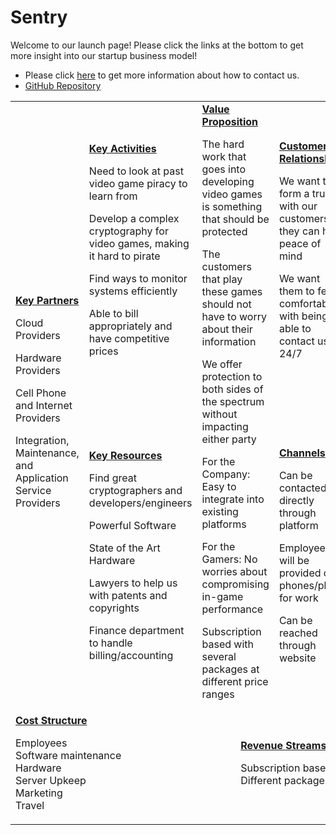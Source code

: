 # Sentry
Welcome to our launch page! Please click the links at the bottom to get more insight into our startup business model!

- Please click [here](https://github.com/jinbe-808/OATs/blob/master/Introduction.md) to get more information about how to contact us.
- [GitHub Repository](https://github.com/jinbe-808/OATs)

<table>
  <tr>
    <td rowspan="2">
      <b><a href = "https://github.com/jinbe-808/OATs/blob/master/KeyPartners.md">Key Partners</a></b>
      <p>Cloud Providers</p>
      <p>Hardware Providers</p>
      <p>Cell Phone and Internet Providers</p>
      <p>Integration,<br>Maintenance,<br>and Application<br>Service Providers</p>
    </td>
    <td>
      <b><a href = "https://github.com/jinbe-808/OATs/blob/master/Activities_Resources.md">Key Activities</a></b>
      <p>Need to look at past video game piracy to learn from</p>
      <p>Develop a complex cryptography for video games, making it hard to pirate</p>
      <p>Find ways to monitor systems efficiently</p>
      <p>Able to bill appropriately and have competitive prices</p>
    </td>
    <td rowspan="2" colspan="2">
      <b><a href = "https://github.com/jinbe-808/OATs/blob/master/Proposal.md">Value Proposition</a></b>
      <p>The hard work that goes into developing video games is something that should be protected</p>
      <p>The customers that play these games should not have to worry about their information</p>
      <p>We offer protection to both sides of the spectrum without impacting either party</p>
      <p>For the Company: Easy to integrate into existing platforms</p>
      <p>For the Gamers: No worries about compromising in-game performance</p>
      <p>Subscription based with several packages at different price ranges</p>
    </td>
    <td>
      <b><a href = "https://github.com/jinbe-808/OATs/blob/master/Channels_Customers.md">Customer Relationships</a></b>
      <p>We want to form a trust with our customers so they can have peace of mind</p>
      <p>We want them to feel comfortable with being able to contact us 24/7</p>
    </td>
    <td rowspan="2">
      <b><a href = "https://github.com/jinbe-808/OATs/blob/master/Proposal.md">Customer Segments</a></b>
      <p>We will target small and large developers that make indie, AA, and AAA title as well as the<br>platforms that host the games</p>
    </td>
  </tr>
  <tr>
    <td>
      <b><a href = "https://github.com/jinbe-808/OATs/blob/master/Activities_Resources.md">Key Resources</a></b>
      <p>Find great cryptographers and developers/engineers</p>      
      <p>Powerful Software</p>
      <p>State of the Art Hardware</p>
      <p>Lawyers to help us with patents and copyrights</p>
      <p>Finance department to handle billing/accounting</p>
    </td>
    <td>
      <b><a href = "https://github.com/jinbe-808/OATs/blob/master/Channels_Customers.md">Channels</a></b>
      <p>Can be contacted directly through platform</p>
      <p>Employees will be provided cell phones/plans for work</p>
      <p>Can be reached through website</p>
    </td>
  </tr>
  <tr>
    <td colspan="3">
      <b><a href = "https://github.com/jinbe-808/OATs/blob/master/FinancialPlan.md">Cost Structure</a></b>
      <p>Employees<br>
      Software maintenance<br>
      Hardware<br>
      Server Upkeep<br>
      Marketing<br>
      Travel<br>
    </td>
    <td colspan="3">
      <b><a href = "https://github.com/jinbe-808/OATs/blob/master/FinancialPlan.md">Revenue Streams</a></b>
      <p>Subscription based model<br>
      Different packages offered</p>
    </td>
  </tr>
</table>

